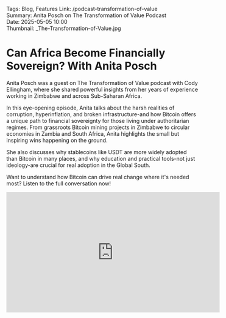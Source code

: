 Tags: Blog, Features
Link: /podcast-transformation-of-value  
Summary: Anita Posch on The Transformation of Value Podcast  
Date: 2025-05-05 10:00  
Thumbnail: _The-Transformation-of-Value.jpg

# Can Africa Become Financially Sovereign? With Anita Posch

Anita Posch was a guest on The Transformation of Value podcast with Cody Ellingham, where she shared powerful insights from her years of experience working in Zimbabwe and across Sub-Saharan Africa.

In this eye-opening episode, Anita talks about the harsh realities of corruption, hyperinflation, and broken infrastructure-and how Bitcoin offers a unique path to financial sovereignty for those living under authoritarian regimes. From grassroots Bitcoin mining projects in Zimbabwe to circular economies in Zambia and South Africa, Anita highlights the small but inspiring wins happening on the ground.

She also discusses why stablecoins like USDT are more widely adopted than Bitcoin in many places, and why education and practical tools-not just ideology-are crucial for real adoption in the Global South.

Want to understand how Bitcoin can drive real change where it's needed most? Listen to the full conversation now!

<iframe width="560" height="315" src="https://www.youtube.com/embed/hC77XrsY9Aw" title="YouTube video player" frameborder="0" allow="accelerometer; autoplay; clipboard-write; encrypted-media; gyroscope; picture-in-picture; web-share" allowfullscreen></iframe>